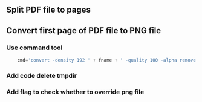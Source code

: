 ## Split PDF file to pages
## Convert first page of PDF file to PNG file
### Use command tool

``` python
	cmd='convert -density 192 ' + fname + ' -quality 100 -alpha remove ' + pngName
```

### Add code delete tmpdir
### Add flag to check whether to override png file

